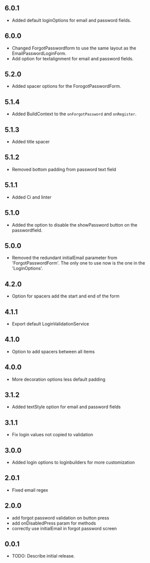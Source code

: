 ## 6.0.1

* Added default loginOptions for email and password fields.

## 6.0.0

* Changed ForgotPasswordform to use the same layout as the EmailPasswordLoginForm.
* Add option for textalignment for email and password fields.

## 5.2.0

* Added spacer options for the ForogotPasswordForm.

## 5.1.4

* Added BuildContext to the `onForgotPassword` and `onRegister`.

## 5.1.3
* Added title spacer

## 5.1.2
* Removed bottom padding from password text field

## 5.1.1
* Added Ci and linter

## 5.1.0
* Added the option to disable the showPassword button on the passwordfield.

## 5.0.0
* Removed the redundant initialEmail parameter from 'ForgotPasswordForm'. The only one to use now is the one in the 'LoginOptions'.

## 4.2.0
* Option for spacers add the start and end of the form

## 4.1.1
* Export default LoginValidationService

## 4.1.0
* Option to add spacers between all items

## 4.0.0
* More decoration options less default padding

## 3.1.2
* Added textStyle option for email and password fields

## 3.1.1
* Fix login values not copied to validation

## 3.0.0
* Added login options to loginbuilders for more customization

## 2.0.1

* Fixed email regex

## 2.0.0

* add forgot password validation on button press
* add onDisabledPress param for methods
* correctly use initialEmail in forgot password screen


## 0.0.1

* TODO: Describe initial release.
